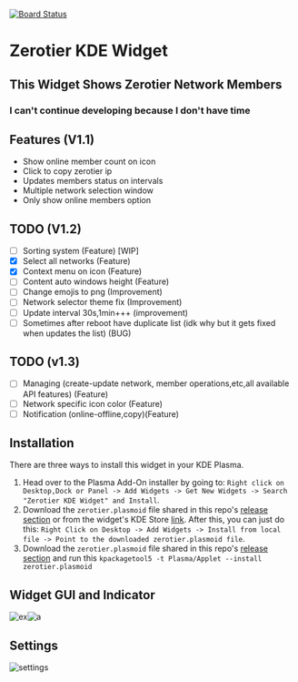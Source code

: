 [![Board Status](https://dev.azure.com/duoslow/2e47cd40-813e-4ebb-ac72-0cc0e7f5a5d9/20225c50-a275-4cf8-914f-d85f24b5f075/_apis/work/boardbadge/64373e22-ee7a-49a2-be2d-934009b29264)](https://dev.azure.com/duoslow/2e47cd40-813e-4ebb-ac72-0cc0e7f5a5d9/_boards/board/t/20225c50-a275-4cf8-914f-d85f24b5f075/Microsoft.RequirementCategory)
# Zerotier KDE Widget  
## This Widget Shows Zerotier Network Members
### I can't continue developing because I don't have time
## Features (V1.1)
- Show online member count on icon
- Click to copy zerotier ip 
- Updates members status on intervals  
- Multiple network selection window
- Only show online members option

## TODO (V1.2)
- [ ] Sorting system (Feature) [WIP]
- [x] Select all networks (Feature) 
- [x] Context menu on icon (Feature) 
- [ ] Content auto windows height (Feature)
- [ ] Change emojis to png (Improvement)
- [ ] Network selector theme fix (Improvement)
- [ ] Update interval 30s,1min+++ (improvement)
- [ ] Sometimes after reboot have duplicate list (idk why but it gets fixed when updates the list) (BUG) 

## TODO (v1.3)
- [ ] Managing (create-update network, member operations,etc,all available API features) (Feature)
- [ ] Network specific icon color (Feature)
- [ ] Notification (online-offline,copy)(Feature)

## Installation
There are three ways to install this widget in your KDE Plasma.

1. Head over to the Plasma Add-On installer by going to: `Right click on Desktop,Dock or Panel -> Add Widgets -> Get New Widgets -> Search "Zerotier KDE Widget" and Install`.
2. Download the `zerotier.plasmoid` file shared in this repo's [release section](https://github.com/Duoslow/zerotierIndicator/releases/latest) or from the widget's KDE Store [link](https://store.kde.org/p/1666827). After this, you can just do this: `Right Click on Desktop -> Add Widgets -> Install from local file -> Point to the downloaded zerotier.plasmoid file`.
3. Download the `zerotier.plasmoid` file shared in this repo's [release section](https://github.com/Duoslow/zerotierIndicator/releases/latest) and run this `
kpackagetool5 -t Plasma/Applet --install zerotier.plasmoid `

## Widget GUI and Indicator
![ex](https://i.imgur.com/MYQDika.png)![a](https://i.imgur.com/y92VmYu.png)

## Settings
![settings](https://i.imgur.com/Owxf7E2.png)
